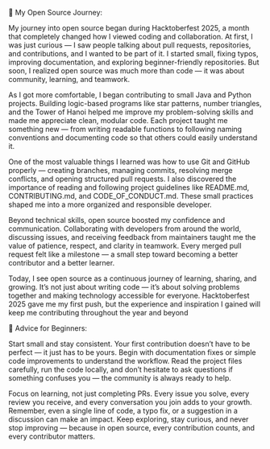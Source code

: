 🌟 My Open Source Journey:

My journey into open source began during Hacktoberfest 2025, a month that completely changed how I viewed coding and collaboration. At first, I was just curious — I saw people talking about pull requests, repositories, and contributions, and I wanted to be part of it. I started small, fixing typos, improving documentation, and exploring beginner-friendly repositories. But soon, I realized open source was much more than code — it was about community, learning, and teamwork.

As I got more comfortable, I began contributing to small Java and Python projects. Building logic-based programs like star patterns, number triangles, and the Tower of Hanoi helped me improve my problem-solving skills and made me appreciate clean, modular code. Each project taught me something new — from writing readable functions to following naming conventions and documenting code so that others could easily understand it.

One of the most valuable things I learned was how to use Git and GitHub properly — creating branches, managing commits, resolving merge conflicts, and opening structured pull requests. I also discovered the importance of reading and following project guidelines like README.md, CONTRIBUTING.md, and CODE_OF_CONDUCT.md. These small practices shaped me into a more organized and responsible developer.

Beyond technical skills, open source boosted my confidence and communication. Collaborating with developers from around the world, discussing issues, and receiving feedback from maintainers taught me the value of patience, respect, and clarity in teamwork. Every merged pull request felt like a milestone — a small step toward becoming a better contributor and a better learner.

Today, I see open source as a continuous journey of learning, sharing, and growing. It’s not just about writing code — it’s about solving problems together and making technology accessible for everyone. Hacktoberfest 2025 gave me my first push, but the experience and inspiration I gained will keep me contributing throughout the year and beyond

📌 Advice for Beginners:

Start small and stay consistent. Your first contribution doesn’t have to be perfect — it just has to be yours. Begin with documentation fixes or simple code improvements to understand the workflow. Read the project files carefully, run the code locally, and don’t hesitate to ask questions if something confuses you — the community is always ready to help.

Focus on learning, not just completing PRs. Every issue you solve, every review you receive, and every conversation you join adds to your growth. Remember, even a single line of code, a typo fix, or a suggestion in a discussion can make an impact. Keep exploring, stay curious, and never stop improving — because in open source, every contribution counts, and every contributor matters.
